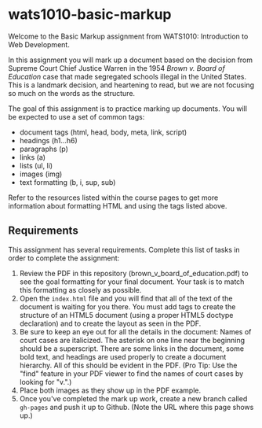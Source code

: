 wats1010-basic-markup
=====================

Welcome to the Basic Markup assignment from WATS1010: Introduction to Web
Development.

In this assignment you will mark up a document based on the decision from
Supreme Court Chief Justice Warren in the 1954 *Brown v. Board of Education*
case that made segregated schools illegal in the United States. This is a
landmark decision, and heartening to read, but we are not focusing so much on
the words as the structure.

The goal of this assignment is to practice marking up documents. You will be
expected to use a set of common tags:

* document tags (html, head, body, meta, link, script)
* headings (h1...h6)
* paragraphs (p)
* links (a)
* lists (ul, li)
* images (img)
* text formatting (b, i, sup, sub)

Refer to the resources listed within the course pages to get more information
about formatting HTML and using the tags listed above.

Requirements
------------

This assignment has several requirements. Complete this list of tasks in order
to complete the assignment:

1. Review the PDF in this repository (brown_v_board_of_education.pdf) to see
   the goal formatting for your final document. Your task is to match this
   formatting as closely as possible.
2. Open the ``index.html`` file and you will find that all of the text of the
   document is waiting for you there. You must add tags to create the structure
   of an HTML5 document (using a proper HTML5 doctype declaration) and to
   create the layout as seen in the PDF.
3. Be sure to keep an eye out for all the details in the document: Names of
   court cases are italicized. The asterisk on one line near the beginning
   should be a superscript. There are some links in the document, some bold
   text, and headings are used properly to create a document hierarchy. All of
   this should be evident in the PDF. (Pro Tip: Use the "find" feature in your
   PDF viewer to find the names of court cases by looking for "v.".)
4. Place both images as they show up in the PDF example.
5. Once you've completed the mark up work, create a new branch called
   ``gh-pages`` and push it up to Github. (Note the URL where this page shows
   up.)
